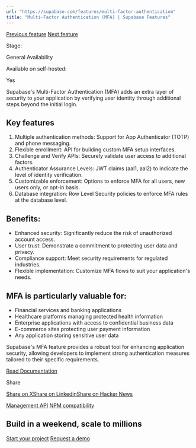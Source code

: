 ```yaml
---
url: "https://supabase.com/features/multi-factor-authentication"
title: "Multi-Factor Authentication (MFA) | Supabase Features"
---
```


[Previous feature](https://supabase.com/features/management-api) [Next feature](https://supabase.com/features/npm-compatibility)

Stage:

General Availability

Available on self-hosted:

Yes

Supabase's Multi-Factor Authentication (MFA) adds an extra layer of security to your application by verifying user identity through additional steps beyond the initial login.

## Key features

1. Multiple authentication methods: Support for App Authenticator (TOTP) and phone messaging.
2. Flexible enrollment: API for building custom MFA setup interfaces.
3. Challenge and Verify APIs: Securely validate user access to additional factors.
4. Authenticator Assurance Levels: JWT claims (aal1, aal2) to indicate the level of identity verification.
5. Customizable enforcement: Options to enforce MFA for all users, new users only, or opt-in basis.
6. Database integration: Row Level Security policies to enforce MFA rules at the database level.

## Benefits:

- Enhanced security: Significantly reduce the risk of unauthorized account access.
- User trust: Demonstrate a commitment to protecting user data and privacy.
- Compliance support: Meet security requirements for regulated industries.
- Flexible implementation: Customize MFA flows to suit your application's needs.

## MFA is particularly valuable for:

- Financial services and banking applications
- Healthcare platforms managing protected health information
- Enterprise applications with access to confidential business data
- E-commerce sites protecting user payment information
- Any application storing sensitive user data

Supabase's MFA feature provides a robust tool for enhancing application security, allowing developers to implement strong authentication measures tailored to their specific requirements.

[Read Documentation](https://supabase.com/docs/guides/auth/auth-mfa)

Share

[Share on X](https://twitter.com/intent/tweet?url=https%3A%2F%2Fsupabase.com%2Ffeatures%2Fmulti-factor-authentication&text=Multi-Factor%20Authentication%20(MFA)%20%7C%20Supabase%20Features)[Share on Linkedin](https://www.linkedin.com/shareArticle?url=https%3A%2F%2Fsupabase.com%2Ffeatures%2Fmulti-factor-authentication&text=Multi-Factor%20Authentication%20(MFA)%20%7C%20Supabase%20Features)[Share on Hacker News](https://news.ycombinator.com/submitlink?u=https%3A%2F%2Fsupabase.com%2Ffeatures%2Fmulti-factor-authentication&t=Multi-Factor%20Authentication%20(MFA)%20%7C%20Supabase%20Features)

[Management API](https://supabase.com/features/management-api) [NPM compatibility](https://supabase.com/features/npm-compatibility)

## Build in a weekend, scale to millions

[Start your project](https://supabase.com/dashboard) [Request a demo](https://supabase.com/contact/sales)